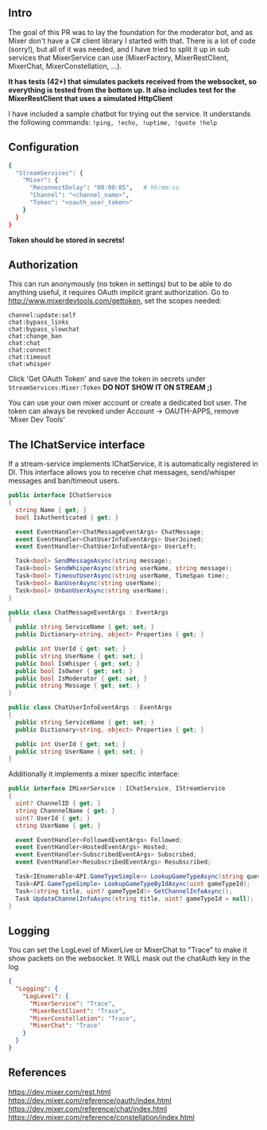 ﻿## Intro
The goal of this PR was to lay the foundation for the moderator bot, and as Mixer don't have a C# client library I started with that. There is a lot of code (sorry!), but all of it was needed, and I have tried to split it up in sub services that MixerService can use (MixerFactory, MixerRestClient, MixerChat, MixerConstellation, ...).

**It has tests (42+) that simulates packets received from the websocket, so everything is tested from the bottom up. It also includes test for the MixerRestClient that uses a simulated HttpClient**

I have included a sample chatbot for trying out the service. It understands the following commands:
`!ping, !echo, !uptime, !quote !help`

## Configuration
````bash
{
  "StreamServices": {
    "Mixer": {
      "ReconnectDelay": "00:00:05",   # hh:mm:ss
      "Channel": "<channel_name>",
      "Token": "<oauth_user_token>"
    }
  }
}
````
**Token should be stored in secrets!**

## Authorization
This can run anonymously (no token in settings) but to be able to do anything useful, it requires OAuth implicit grant authorization.
Go to http://www.mixerdevtools.com/gettoken, set the scopes needed: 
````
channel:update:self
chat:bypass_links
chat:bypass_slowchat
chat:change_ban
chat:chat
chat:connect
chat:timeout
chat:whisper
````

Click 'Get OAuth Token' and save the token in secrets under `StreamServices:Mixer:Token` 
**DO NOT SHOW IT ON STREAM ;)**

You can use your own mixer account or create a dedicated bot user.
The token can always be revoked under Account -> OAUTH-APPS, remove 'Mixer Dev Tools'

## The IChatService interface
If a stream-service implements IChatService, it is automatically registered in DI. This interface allows you to receive chat messages, send/whisper messages and ban/timeout users.

````c#
public interface IChatService
{
  string Name { get; }
  bool IsAuthenticated { get; }

  event EventHandler<ChatMessageEventArgs> ChatMessage;
  event EventHandler<ChatUserInfoEventArgs> UserJoined;
  event EventHandler<ChatUserInfoEventArgs> UserLeft;

  Task<bool> SendMessageAsync(string message);
  Task<bool> SendWhisperAsync(string userName, string message);
  Task<bool> TimeoutUserAsync(string userName, TimeSpan time);
  Task<bool> BanUserAsync(string userName);
  Task<bool> UnbanUserAsync(string userName);
}

public class ChatMessageEventArgs : EventArgs
{
  public string ServiceName { get; set; }
  public Dictionary<string, object> Properties { get; }

  public int UserId { get; set; }
  public string UserName { get; set; }
  public bool IsWhisper { get; set; }
  public bool IsOwner { get; set; }
  public bool IsModerator { get; set; }
  public string Message { get; set; }
}

public class ChatUserInfoEventArgs : EventArgs
{
  public string ServiceName { get; set; }
  public Dictionary<string, object> Properties { get; }

  public int UserId { get; set; }
  public string UserName { get; set; }
}
````
Additionally it implements a mixer specific interface:
````c# 
public interface IMixerService : IChatService, IStreamService
{
  uint? ChannelID { get; }
  string ChannnelName { get; }
  uint? UserId { get; }
  string UserName { get; }

  event EventHandler<FollowedEventArgs> Followed;
  event EventHandler<HostedEventArgs> Hosted;
  event EventHandler<SubscribedEventArgs> Subscribed;
  event EventHandler<ResubscribedEventArgs> Resubscribed;

  Task<IEnumerable<API.GameTypeSimple>> LookupGameTypeAsync(string query);
  Task<API.GameTypeSimple> LookupGameTypeByIdAsync(uint gameTypeId);
  Task<(string title, uint? gameTypeId)> GetChannelInfoAsync();
  Task UpdateChannelInfoAsync(string title, uint? gameTypeId = null);
}
````  
## Logging
You can set the LogLevel of MixerLive or MixerChat to "Trace" to make it show packets on the websocket. It WILL mask out the chatAuth key in the log
````json
{
  "Logging": {
    "LogLevel": {
      "MixerService": "Trace",
      "MixerRestClient": "Trace",
      "MixerConstellation": "Trace",
      "MixerChat": "Trace"
    }
  }
}
````

## References
https://dev.mixer.com/rest.html
https://dev.mixer.com/reference/oauth/index.html
https://dev.mixer.com/reference/chat/index.html
https://dev.mixer.com/reference/constellation/index.html


